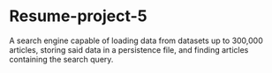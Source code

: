 # Resume-project-5
A search engine capable of loading data from datasets up to 300,000 articles, storing said data in a persistence file, and finding articles containing the search query.
